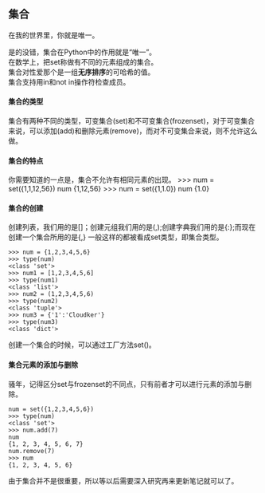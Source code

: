 <link rel="stylesheet" href="./css/layout.css" type="text/css" />
<h2>集合</h2>
在我的世界里，你就是唯一。

是的没错，集合在Python中的作用就是“唯一”。<br/>
在数学上，把set称做有不同的元素组成的集合。<br/>
集合对性爱那个是一组<strong>无序排序</strong>的可哈希的值。<br/>
集合支持用in和not in操作符检查成员。<br/>

<h4>集合的类型</h4>
集合有两种不同的类型，可变集合(set)和不可变集合(frozenset)，对于可变集合来说，可以添加(add)和删除元素(remove)，而对不可变集合来说，则不允许这么做。

<h4>集合的特点</h4>
你需要知道的一点是，集合不允许有相同元素的出现。
	>>> num = set({1,1,12,56})
	num
	{1,12,56}
	>>> num = set({1,1.0})
	num
	{1.0}

<h4>集合的创建</h4>
创建列表，我们用的是[]；创建元组我们用的是(,);创建字典我们用的是{:};而现在创建一个集合所用的是{,} 一般这样的都被看成set类型，即集合类型。

	>>> num = {1,2,3,4,5,6}
	>>> type(num)
	<class 'set'>
	>>> num1 = [1,2,3,4,5,6]
	>>> type(num1)
	<class 'list'>
	>>> num2 = (1,2,3,4,5,6)
	>>> type(num2)
	<class 'tuple'>
	>>> num3 = {'1':'Cloudker'}
	>>> type(num3)
	<class 'dict'>
创建一个集合的时候，可以通过工厂方法set()。

<h4>集合元素的添加与删除</h4>
骚年，记得区分set与frozenset的不同点，只有前者才可以进行元素的添加与删除。

	num = set({1,2,3,4,5,6})
	>>> type(num)
	<class 'set'>
	>>> num.add(7)
	num
	{1, 2, 3, 4, 5, 6, 7}
	num.remove(7)
	>>> num
	{1, 2, 3, 4, 5, 6}

由于集合并不是很重要，所以等以后需要深入研究再来更新笔记就可以了。